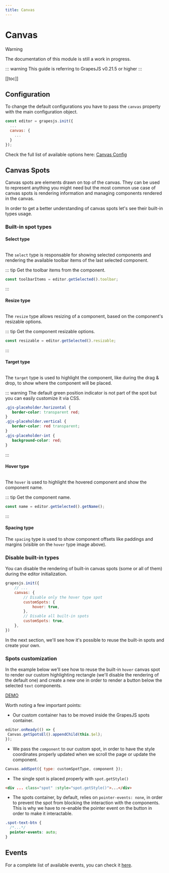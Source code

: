 ```yaml
---
title: Canvas
---
```


# Canvas

> [!WARNING]
> The documentation of this module is still a work in progress.

::: warning
This guide is referring to GrapesJS v0.21.5 or higher
:::

[[toc]]


## Configuration

To change the default configurations you have to pass the `canvas` property with the main configuration object.

```js
const editor = grapesjs.init({
  ...
  canvas: {
    ...
  }
});
```

Check the full list of available options here: [Canvas Config](https://github.com/GrapesJS/grapesjs/blob/master/src/canvas/config/config.ts)


## Canvas Spots

Canvas spots are elements drawn on top of the canvas. They can be used to represent anything you might need but the most common use case of canvas spots is rendering information and managing components rendered in the canvas.

In order to get a better understanding of canvas spots let's see their built-in types usage.

### Built-in spot types

#### Select type

<img :src="$withBase('/canvas-spot-select.jpg')" class="img-ctr" style="max-height: 100px">

The `select` type is responsable for showing selected components and rendering the available toolbar items of the last selected component.

::: tip
Get the toolbar items from the component.
```js
const toolbarItems = editor.getSelected().toolbar;
```
:::

#### Resize type

<img :src="$withBase('/canvas-spot-resize.jpg')" class="img-ctr" style="max-height: 200px">

The `resize` type allows resizing of a component, based on the component's resizable options.

::: tip
Get the component resizable options.
```js
const resizable = editor.getSelected().resizable;
```
:::

#### Target type

<img :src="$withBase('/canvas-spot-target.jpg')" class="img-ctr" style="max-height: 200px">

The `target` type is used to highlight the component, like during the drag & drop, to show where the component will be placed.

::: warning
The default green position indicator is not part of the spot but you can easily customize it via CSS.
```css
.gjs-placeholder.horizontal {
   border-color: transparent red;
}
.gjs-placeholder.vertical {
   border-color: red transparent;
}
.gjs-placeholder-int {
   background-color: red;
}
```
:::

#### Hover type

<img :src="$withBase('/canvas-spot-hover.jpg')" class="img-ctr" style="max-height: 200px">

The `hover` is used to highlight the hovered component and show the component name.

::: tip
Get the component name.
```js
const name = editor.getSelected().getName();
```
:::

#### Spacing type

The `spacing` type is used to show component offsets like paddings and margins (visible on the `hover` type image above).





### Disable built-in types

You can disable the rendering of built-in canvas spots (some or all of them) during the editor initialization.

```js
grapesjs.init({
    // ...
    canvas: {
        // Disable only the hover type spot
        customSpots: {
            hover: true,
        },
        // Disable all built-in spots
        customSpots: true,
    },
})
```
In the next section, we'll see how it's possible to reuse the built-in spots and create your own.




### Spots customization

In the example below we'll see how to reuse the built-in `hover` canvas spot to render our custom highlighting rectangle (we'll disable the rendering of the default one) and create a new one in order to render a button below the selected `text` components.

[DEMO](https://jsfiddle.net/artur_arseniev/zdetbjsg/)

<demo-viewer value="zdetbjsg" height="500" darkcode/>

Worth noting a few important points:

* Our custom container has to be moved inside the GrapesJS spots container.
```js
editor.onReady(() => {
 Canvas.getSpotsEl().appendChild(this.$el);
});
```
* We pass the `component` to our custom spot, in order to have the style coordinates properly updated when we scroll the page or update the component.
```js
Canvas.addSpot({ type: customSpotType, component });
```
* The single spot is placed properly with `spot.getStyle()`
```html
<div ... class="spot" :style="spot.getStyle()">...</div>
```
* The spots container, by default, relies on `pointer-events: none`, in order to prevent the spot from blocking the interaction with the components. This is why we have to re-enable the pointer event on the button in order to make it interactable.
```css
.spot-text-btn {
  /*...*/
  pointer-events: auto;
}
```

<!-- Demo template, here for reference
<style>
    .spot-text-btn {
        background-color: #3b97e3;
        border: none;
        color: white;
        padding: 4px 8px;
        border-radius: 3px;
        cursor: pointer;
        position: absolute;
        left: 50%;
        bottom: 0;
        translate: -50% 120%;
        pointer-events: auto;
    }
    .spot-hover {
        border: 2px solid #d23be3;
    }
    .spot-hover-tag {
        background-color: #d23be3;
        color: white;
        padding: 4px 8px;
        position: absolute;
        left: 0;
        bottom: 0;
        translate: 0% 100%;
        white-space: nowrap;
    }
</style>

<div class="vue-app">
    <div
      v-for="spot in spots"
      v-if="isSpotToShow(spot)"
      :key="spot.id"
      :class="{spot: 1, 'spot-hover': isHoverSpot(spot) }"
      :style="spot.getStyle()"
    >
      <button
        v-if="isTextSelectedSpot(spot)"
        class="spot-text-btn" type="button" @click="onBtnAdd"
      >
        + Add
      </button>
      <span
        v-if="isHoverSpot(spot)"
        class="spot-hover-tag"
      >
        Name: {{ spot.component.getName() }}
      </span>
    </div>
</div>

<script>
  const app = new Vue({
    el: '.vue-app',
    data: { spots: [] },
    mounted() {
      const { Canvas } = editor;
      // Catch-all event for any spot update
      editor.on('canvas:spot', this.onCanvasSpot);

      // Add a new custom canvas spot for the last selected text component.
      editor.on('component:toggled', (component) => {
        // Remove all spots related to out custom type
        Canvas.removeSpots({ type: 'my-text-spot' });

        if (component === editor.getSelected() && component.is('text')) {
          Canvas.addSpot({ type: 'my-text-spot', component });
        }
      });

      editor.onReady(() => {
        editor.Canvas.getSpotsEl().appendChild(this.$el);
      });
    },
    methods: {
      onCanvasSpot() {
        this.spots = editor.Canvas.getSpots();
        console.log('onCanvasSpot', this.spots.map(s => s.id));
      },
      onBtnAdd() {
        const selected = editor.getSelected();
        const parent = selected.parent();
        if (parent) {
          parent.append(
            { type: 'text', components: 'New text component' },
            { at: selected.index() + 1 }
          )
        }
      },
      isTextSelectedSpot(spot) {
        return spot.type === 'my-text-spot';
      },
      isHoverSpot(spot) {
        return spot.type === 'hover';
      },
      isSpotToShow(spot) {
        return this.isTextSelectedSpot(spot) || this.isHoverSpot(spot);
      },
    }
  });
</script>
-->





## Events

For a complete list of available events, you can check it [here](/api/canvas.html#available-events).